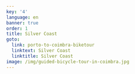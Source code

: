 ```yaml
---
key: '4'
language: en
banner: true
order: 1
title: Silver Coast
goto:
  link: porto-to-coimbra-biketour
  linktext: Silver Coast
  linktitle: Silver Coast
image: /img/guided-bicycle-tour-in-coimbra.jpg
---
```


